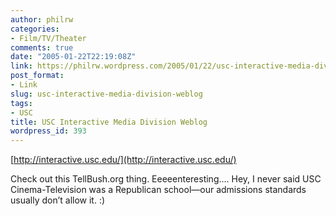 ```yaml
---
author: philrw
categories:
- Film/TV/Theater
comments: true
date: "2005-01-22T22:19:08Z"
link: https://philrw.wordpress.com/2005/01/22/usc-interactive-media-division-weblog/
post_format:
- Link
slug: usc-interactive-media-division-weblog
tags:
- USC
title: USC Interactive Media Division Weblog
wordpress_id: 393
---
```


[http://interactive.usc.edu/](http://interactive.usc.edu/)

Check out this TellBush.org thing. Eeeeenteresting.... Hey, I never said USC Cinema-Television was a Republican school—our admissions standards usually don’t allow it. :)
